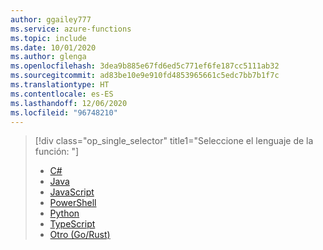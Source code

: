 ```yaml
---
author: ggailey777
ms.service: azure-functions
ms.topic: include
ms.date: 10/01/2020
ms.author: glenga
ms.openlocfilehash: 3dea9b885e67fd6ed5c771ef6fe187cc5111ab32
ms.sourcegitcommit: ad83be10e9e910fd4853965661c5edc7bb7b1f7c
ms.translationtype: HT
ms.contentlocale: es-ES
ms.lasthandoff: 12/06/2020
ms.locfileid: "96748210"
---
```

> [!div class="op_single_selector" title1="Seleccione el lenguaje de la función: "]
> - [C#](../articles/azure-functions/create-first-function-vs-code-csharp.md)
> - [Java](../articles/azure-functions/create-first-function-vs-code-java.md)
> - [JavaScript](../articles/azure-functions/create-first-function-vs-code-node.md)
> - [PowerShell](../articles/azure-functions/create-first-function-vs-code-powershell.md)
> - [Python](../articles/azure-functions/create-first-function-vs-code-python.md)
> - [TypeScript](../articles/azure-functions/create-first-function-vs-code-typescript.md)
> - [Otro (Go/Rust)](../articles/azure-functions/create-first-function-vs-code-other.md)